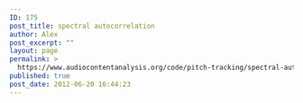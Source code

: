 ```yaml
---
ID: 175
post_title: spectral autocorrelation
author: Alex
post_excerpt: ""
layout: page
permalink: >
  https://www.audiocontentanalysis.org/code/pitch-tracking/spectral-autocorrelation/
published: true
post_date: 2012-06-20 16:44:23
---
```

<script src="https://gist-it.appspot.com/https://github.com/alexanderlerch/ACA-Code/blob/master/PitchSpectralAcf.m">
</script>